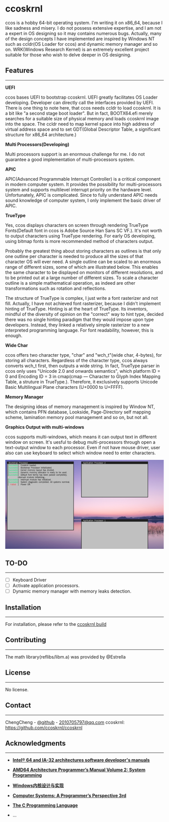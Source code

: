 # ccoskrnl

ccos is a hobby 64-bit operating system. I'm writing it on x86_64, because I like sadness and misery. I do not possess extensive expertise, and I am not a expert in OS designing so it may contains numerous bugs. Actually, many of the design concepts I have implemented are inspired by Windows NT such as ccldr(OS Loader for ccos) and dynamic memory manager and so on. WRK(Windows Research Kernel) is an extremely excellent project suitable for those who wish to delve deeper in OS designing. 

## Features
***

**UEFI**

ccos bases UEFI to bootstrap ccoskrnl. UEFI greatly facilitates OS Loader developing. Developer can directly call the interfaces provided by UEFI. There is one thing to note here, that ccos needs ccldr to load ccoskrnl. It is a bit like "a second stage boot loader". But in fact, BOOTX64.efi merely searches for a suitable size of physical memory and loads ccoskrnl image into the space. The ccldr need to map kernel space into high address of virtual address space and to set GDT(Global Descriptor Table, a significant structure for x86_64 architecture.)

**Multi Processors(Developing)**

Multi processors support is an enormous challenge for me. I do not guarantee a good implementation of multi-processors system.

**APIC**

APIC(Advanced Programmable Interrupt Controller) is a critical component in modern computer system. It provides the possibility for multi-processors system and supports multilevel interrupt priority on the hardware level. Unfortunately, APIC is complicated. Since to fully understand APIC needs sound knowledge of computer system, I only implement the basic driver of APIC.

**TrueType**

Yes, ccos displays characters on screen through rendering TrueType Fonts(Default font in ccos is Adobe Source Han Sans SC VF.). It's not worth to output characters using TrueType rendering. For early OS developing, using bitmap fonts is more recommended method of characters output. 

Probably the greatest thing about storing characters as outlines is that only one outline per character is needed to produce all the sizes of that character OS will ever need. A single outline can be scaled to an enormous range of different sizes, some of which are illustrated below. This enables the same character to be displayed on monitors of different resolutions, and to be printed out at a large number of different sizes. To scale a character outline is a simple mathematical operation, as indeed are other transformations such as rotation and reflections.

The structure of TrueType is complex, I just write a font rasterizer and not fill. Actually, I have not achieved font rasterizer, because I didn't implement hinting of TrueType. Hinting is at the heart of TrueType. Its inventors, mindful of the diversity of opinion on the "correct" way to hint type, decided there was no single hinting paradigm that they would impose upon type developers. Instead, they linked a relatively simple rasterizer to a new interpreted programming language. For font readability, however, this is enough.

**Wide Char**

ccos offers two character type, "char" and "wch_t"(wide char, 4-bytes), for storing all characters. Regardless of the character type, ccos always converts wch_t first, then outputs a wide string. In fact, TrueType parser in ccos only uses "Unicode 2.0 and onwards semantics", which platform ID = 0 and Encoding ID = 3 in cmap(cmap — Character to Glyph Index Mapping Table, a struture in TrueType.). Therefore, it exclusively supports Unicode Basic Multilingual Plane characters (U+0000 to U+FFFF).

**Memory Manager**

The designing ideas of memory management is inspired by Window NT, which contains PFN database, Lookside, Page-Directory self mapping scheme, lamination memory pool management and so on, but not all.

**Graphics Output with multi-windows**

ccos supports multi-windows, which means it can output text in different window on screen. It's uesful to debug multi-processors through open a text-output window to each processor. Even if not have mouse driver, user also can use keyboard to select which window need to enter characters.


![Sample](./conf/sample.png)

## TO-DO
***

- [ ] Keyboard Driver
- [ ] Activate application processors.
- [ ] Dynamic memory manager with memory leaks detection.

## Installation
***

For installation, please refer to the [ccoskrnl build](https://github.com/ccoskrnl/ccoskrnl/wiki/Installation)

## Contributing
***

The math library(reflibs/libm.a) was provided by @Estrella

## License
***

No license.

## Contact
***

ChengCheng - [@github](https://github.com/ccoskrnl) - 2010705797@qq.com
ccoskrnl: https://github.com/ccoskrnl/ccoskrnl

## Acknowledgments
***

- [**Intel® 64 and IA-32 architectures software developer's manuals**](https://www.intel.com/content/www/us/en/developer/articles/technical/intel-sdm.html)

- [**AMD64 Architecture Programmer’s Manual Volume 2: System Programming**](https://www.amd.com/content/dam/amd/en/documents/processor-tech-docs/programmer-references/24593.pdf)

- [**Windows内核设计与实现**](https://book.douban.com/subject/4719159/)

- [**Computer Systems: A Programmer’s Perspective 3rd**](https://www.pearson.com/en-us/subject-catalog/p/computer-systems-a-programmers-perspective/P200000003479/9780138105396)

- [**The C Programming Language**](https://en.wikipedia.org/wiki/The_C_Programming_Language)

- ...